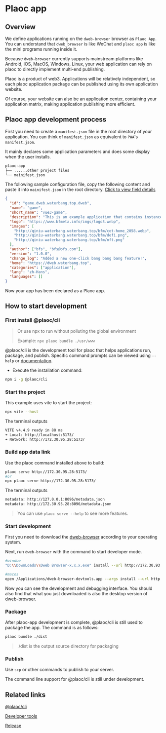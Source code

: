 # Plaoc app 

## Overview

We define applications running on the `dweb-browser` browser as `Plaoc App`. You can understand that `dweb_browser` is like WeChat and `plaoc app` is like the mini programs running inside it. 

Because `dweb-browser` currently supports mainstream platforms like Android, iOS, MacOS, Windows, Linux, your web application can rely on plaoc to directly implement multi-end publishing.

Plaoc is a product of web3. Applications will be relatively independent, so each plaoc application package can be published using its own application website.

Of course, your website can also be an application center, containing your application matrix, making application publishing more efficient.

## Plaoc app development process

First you need to create a `manifest.json` file in the root directory of your application. You can think of `manifest.json` as equivalent to `PWA`'s `manifest.json`. 

It mainly declares some application parameters and does some display when the user installs.

```bash
plaoc-app
├── ......other project files
└── mainifest.json
```

The following sample configuration file, copy the following content and paste it into `mainifest.json` in the root directory. [Click to view field details](../plaoc-plugin/interface/bfs-meta-data/index.md)

```json
{
  "id": "game.dweb.waterbang.top.dweb",
  "name": "game",
  "short_name": "vue3-game",
  "description": "This is an example application that contains instances of all dweb_plugins components.",
  "logo": "https://www.bfmeta.info/imgs/logo3.webp",
  "images": [
    "http://qiniu-waterbang.waterbang.top/bfm/cot-home_2058.webp",
    "http://qiniu-waterbang.waterbang.top/bfm/defi.png",
    "http://qiniu-waterbang.waterbang.top/bfm/nft.png"
  ],
  "author": ["bfs", "bfs@bfs.com"],
  "version": "1.0.0", 
  "change_log": "Added a new one-click bang bang bang feature!",
  "home": "https://dweb.waterbang.top",
  "categories": ["application"],
  "lang": "zh-Hans",
  "languages": []
}
```

Now your app has been declared as a Plaoc app.

## How to start development

### First install @plaoc/cli

> Or use npx to run without polluting the global environment
>
> Example: `npx plaoc bundle ./usr/www`

@plaoc/cli is the development tool for plaoc that helps applications run, package, and publish. Specific command prompts can be viewed using `--help` or [documentation](../plaoc-cli/index.md).

- Execute the installation command:

```bash
npm i -g @plaoc/cli
```

### Start the project

This example uses vite to start the project:

```bash
npx vite --host 
```

The terminal outputs

```bash
VITE v4.4.9 ready in 88 ms
➜ Local: http://localhost:5173/
➜ Network: http://172.30.95.28:5173/
```

### Build app data link

Use the plaoc command installed above to build:

```bash
plaoc serve http://172.30.95.28:5173/ 
#or 
npx plaoc serve http://172.30.95.28:5173/
```

The terminal outputs

```bash 
metadata: http://127.0.0.1:8096/metadata.json
metadata: http://172.30.95.28:8096/metadata.json
```

> You can use `plaoc serve --help` to see more features.

### Start development

First you need to download the [dweb-browser](https://github.com/BioforestChain/dweb_browser/releases) according to your operating system. 

Next, run `dweb-browser` with the command to start developer mode.

```bash
#window 
"D:\\DownLoads\\Dweb Browser-x.x.x.exe" install --url http://172.30.93.43:8096/metadata.json 

#macos
open /Applications/dweb-browser-devtools.app --args install --url http://127.0.0.1:8096/metadata.json
```

Now you can see the development and debugging interface. You should also find that what you just downloaded is also the desktop version of dweb-browser.

### Package

After plaoc-app development is complete, @plaoc/cli is still used to package the app. The command is as follows:

```bash
plaoc bundle ./dist
```

> ./dist is the output source directory for packaging

### Publish

Use `scp` or other commands to publish to your server. 

The command line support for @plaoc/cli is still under development.

## Related links

[@plaoc/cli](../plaoc-cli/index.md) 

[Developer tools](../developer-tool/index.md)

[Release](../release/index.md)